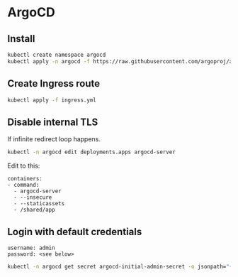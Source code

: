 # ArgoCD

## Install

```sh
kubectl create namespace argocd
kubectl apply -n argocd -f https://raw.githubusercontent.com/argoproj/argo-cd/stable/manifests/install.yaml
```

## Create Ingress route

```sh
kubectl apply -f ingress.yml
```

## Disable internal TLS

If infinite redirect loop happens.

```sh
kubectl -n argocd edit deployments.apps argocd-server
```

Edit to this:

```
containers:
- command:
  - argocd-server
  - --insecure
  - --staticassets
  - /shared/app
```

## Login with default credentials

```
username: admin
password: <see below>
```

```sh
kubectl -n argocd get secret argocd-initial-admin-secret -o jsonpath="{.data.password}" | base64 -d
```
